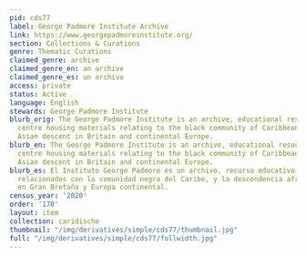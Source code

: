```yaml
---
pid: cds77
label: George Padmore Institute Archive
link: https://www.georgepadmoreinstitute.org/
section: Collections & Curations
genre: Thematic Curations
claimed_genre: archive
claimed_genre_en: an archive
claimed_genre_es: un archivo
access: private
status: Active
language: English
stewards: George Padmore Institute
blurb_orig: The George Padmore Institute is an archive, educational resource and research
  centre housing materials relating to the black community of Caribbean, African and
  Asian descent in Britain and continental Europe.
blurb_en: The George Padmore Institute is an archive, educational resource and research
  centre housing materials relating to the black community of Caribbean, African and
  Asian descent in Britain and continental Europe.
blurb_es: El Instituto George Padmore es un archivo, recurso educativo y de investigación
  relacionados con la comunidad negra del Caribe, y la descendencia africana y asiática
  en Gran Bretaña y Europa continental.
census_year: '2020'
order: '170'
layout: item
collection: caridischo
thumbnail: "/img/derivatives/simple/cds77/thumbnail.jpg"
full: "/img/derivatives/simple/cds77/fullwidth.jpg"
---
```

